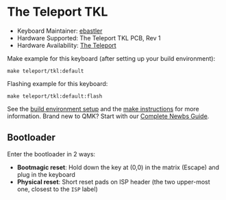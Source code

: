 # The Teleport TKL

* Keyboard Maintainer: [ebastler](https://github.com/ebastler)
* Hardware Supported: The Teleport TKL PCB, Rev 1
* Hardware Availability: [The Teleport](https://www.theteleport.de/)

Make example for this keyboard (after setting up your build environment):

    make teleport/tkl:default

Flashing example for this keyboard:

    make teleport/tkl:default:flash

See the [build environment setup](https://docs.qmk.fm/#/getting_started_build_tools) and the [make instructions](https://docs.qmk.fm/#/getting_started_make_guide) for more information. Brand new to QMK? Start with our [Complete Newbs Guide](https://docs.qmk.fm/#/newbs).

## Bootloader

Enter the bootloader in 2 ways:

* **Bootmagic reset**: Hold down the key at (0,0) in the matrix (Escape) and plug in the keyboard
* **Physical reset**: Short reset pads on ISP header (the two upper-most one, closest to the `ISP` label)
